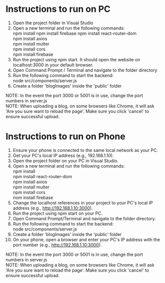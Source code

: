 # Instructions to run on PC
1) Open the project folder in Visual Studio
2) Open a new terminal and run the following commands:  
   npm install
   npm install firebase
   npm install react-router-dom  
   npm install axios  
   npm install multer  
   npm install cors  
   npm install firebase  
4) Run the project using npm start. It should open the website on localhost:3000 in your default browser.
5) Open Command Prompt / Terminal and navigate to the folder directory
6) Run the following command to start the backend:  
   node src/components/server.js
7) Create a folder 'blogImages' inside the 'public' folder

NOTE: In the event the port 3000 or 5001 is in use, change the port numbers in server.js  
NOTE: When uploading a blog, on some browsers like Chrome, it will ask 'Are you sure want to reload the page'. Make sure you click 'cancel' to ensure successful upload.


# Instructions to run on Phone  
1) Ensure your phone is connected to the same local network as your PC.  
2) Get your PC's local IP address (e.g., 192.168.1.10).  
3) Open the project folder on your PC in Visual Studio.  
4) Open a new terminal and run the following commands:  
   npm install  
   npm install react-router-dom  
   npm install axios  
   npm install multer  
   npm install cors  
   nom install firebase  
6) Change the localhost references in your project to your PC's local IP address (e.g., http://192.168.1.10:3000).  
7) Run the project using npm start on your PC.  
8) Open Command Prompt/Terminal and navigate to the folder directory.  
9) Run the following command to start the backend:  
   node src/components/server.js  
10) Create a folder 'blogImages' inside the 'public' folder
12) On your phone, open a browser and enter your PC's IP address with the port number (e.g., http://192.168.1.10:3000).  

NOTE: In the event the port 3000 or 5001 is in use, change the port numbers in server.js  
NOTE: When uploading a blog, on some browsers like Chrome, it will ask 'Are you sure want to reload the page'. Make sure you click 'cancel' to ensure successful upload.
